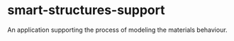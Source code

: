 # smart-structures-support
An application supporting the process of modeling the materials behaviour.
